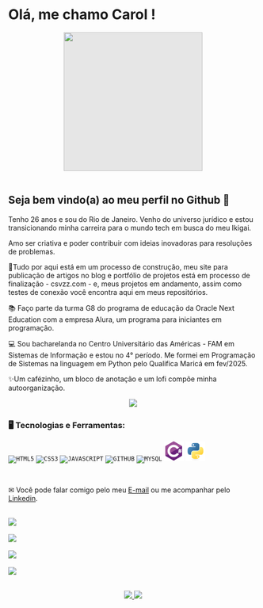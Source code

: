 
# Olá, me chamo Carol !

<img style="display: block;-webkit-user-select: none;margin: auto;cursor: zoom-in;background-color: hsl(0, 0%, 90%);transition: background-color 100ms;" src="https://github.com/user-attachments/assets/01504eda-085b-4984-81ec-97d9e4eb7488" width="280" height="280">
</br>

## Seja bem vindo(a) ao meu perfil no Github 👋

Tenho 26 anos e sou do Rio de Janeiro. Venho do universo jurídico e estou transicionando minha carreira para o mundo tech em busca do meu Ikigai. 

Amo ser criativa e poder contribuir com ideias inovadoras para resoluções de problemas. 

📌Tudo por aqui está em um processo de construção, meu site para publicação de artigos no blog e portfólio de projetos está em processo de finalização - csvzz.com - e, meus projetos em andamento, assim como testes de conexão você encontra aqui em meus repositórios.

📚 Faço parte da turma G8 do programa de educação da Oracle Next Education com a empresa Alura, um programa para iniciantes em programação.

💻 Sou bacharelanda no Centro Universitário das Américas - FAM em Sistemas de Informação e estou no 4° período. Me formei em Programação de Sistemas na linguagem em Python pelo Qualifica Maricá em fev/2025.

✨Um cafézinho, um bloco de anotação e um lofi compõe minha autoorganização.

<p align="center">
  <img src="https://i.gifer.com/UEl2.gif" width="200">
</p>

### 🖥️ Tecnologias e Ferramentas: 

<code><img width="40px" src="https://cdn.jsdelivr.net/gh/devicons/devicon/icons/html5/html5-original-wordmark.svg" title = "HTML5"/></code>
<code><img width="40px" src="https://cdn.jsdelivr.net/gh/devicons/devicon/icons/css3/css3-original-wordmark.svg" title = "CSS3"/></code>
<code><img width="40px" src="https://cdn.jsdelivr.net/gh/devicons/devicon/icons/javascript/javascript-original.svg" title = "JAVASCRIPT"/></code>
<code><img width="40px" src="https://cdn.jsdelivr.net/gh/devicons/devicon/icons/github/github-original.svg" title = "GITHUB"/></code>
<code><img width="40px" src="https://cdn.jsdelivr.net/gh/devicons/devicon/icons/mysql/mysql-original.svg" title = "MYSQL"/></code>
<code><img width="40px" src="https://github.com/devicons/devicon/blob/v2.16.0/icons/csharp/csharp-original.svg" title = "CSHARP"/></code>
<code><img width="40px" src="https://raw.githubusercontent.com/devicons/devicon/master/icons/python/python-original.svg" title = "PYTHON"/></code>

</br>

✉ Você pode falar comigo pelo meu [E-mail](carolinesvazz.com) ou me acompanhar pelo [Linkedin](www.linkedin.com/in/csvzz).

</br>

<div> 
  <a href="https://www.instagram.com/caroline.svaz/" target="_blank"><img src="https://img.shields.io/badge/-Instagram-%23E4405F?style=for-the-badge&logo=instagram&logoColor=white" target="_blank"></a>

 <a href="https://discord.gg/carol_99378" target="_blank"><img src="https://img.shields.io/badge/Discord-7289DA?style=for-the-badge&logo=discord&logoColor=white" target="_blank"></a> 
 
  <a href = "mailto:carolinesvazz@gmail.com"><img src="https://img.shields.io/badge/-Gmail-%23333?style=for-the-badge&logo=gmail&logoColor=white" target="_blank"></a>
  
  <a href="https://www.linkedin.com/in/csvzz" target="_blank"><img src="https://img.shields.io/badge/-LinkedIn-%230077B5?style=for-the-badge&logo=linkedin&logoColor=white" target="_blank"></a> 
  
</div>

##
<p align="center">
<a href="https://github.com/jeniblodev">
  <img height="180em" src="https://github-readme-stats-eight-theta.vercel.app/api?username=jeniblodev&show_icons=true&theme=algolia&include_all_commits=true&count_private=true"/>
  <img height="180em" src="https://github-readme-stats-eight-theta.vercel.app/api/top-langs/?username=jeniblodev&layout=compact&langs_count=8&theme=algolia"/>
</a>
</p>

<!--
**carolinesvazz/carolinesvazz** is a ✨ _special_ ✨ repository because its `README.md` (this file) appears on your GitHub profile.

Here are some ideas to get you started:

- 🔭 I’m currently working on ...
- 🌱 I’m currently learning ...
- 👯 I’m looking to collaborate on ...
- 🤔 I’m looking for help with ...
- 💬 Ask me about ...
- 📫 How to reach me: ...
- 😄 Pronouns: ...
- ⚡ Fun fact: ...
-->
